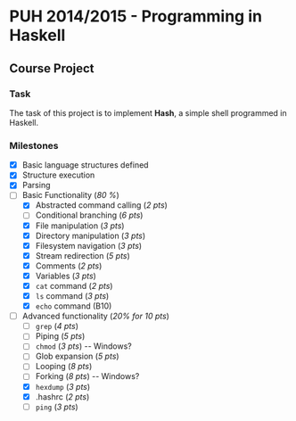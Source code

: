 # PUH 2014/2015 - Programming in Haskell
## Course Project

### Task
The task of this project is to implement **Hash**, a simple shell programmed in Haskell.


### Milestones
- [x] Basic language structures defined
- [x] Structure execution
- [x] Parsing
- [ ] Basic Functionality (*80 %*)
    - [x] Abstracted command calling (*2 pts*)
    - [ ] Conditional branching (*6 pts*)
    - [x] File manipulation (*3 pts*)
    - [x] Directory manipulation (*3 pts*)
    - [x] Filesystem navigation (*3 pts*)
    - [x] Stream redirection (*5 pts*)
    - [x] Comments (*2 pts*)
    - [x] Variables (*3 pts*)
    - [x] `cat` command (*2 pts*)
    - [x] `ls` command (*3 pts*)
    - [x] `echo` command (B10) 
- [ ] Advanced functionality (*20% for 10 pts*)
    - [ ] `grep` (*4 pts*)
    - [ ] Piping (*5 pts*)
    - [ ] `chmod` (*3 pts*) -- Windows?
    - [ ] Glob expansion (*5 pts*)
    - [ ] Looping (*8 pts*) 
    - [ ] Forking (*8 pts*) -- Windows?
    - [x] `hexdump` (*3 pts*)
    - [x] .hashrc (*2 pts*)
    - [ ] `ping` (*3 pts*)